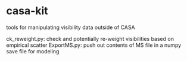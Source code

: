 # casa-kit
tools for manipulating visibility data outside of CASA

ck_reweight.py: check and potentially re-weight visibilities based on empirical scatter
ExportMS.py: push out contents of MS file in a numpy save file for modeling
